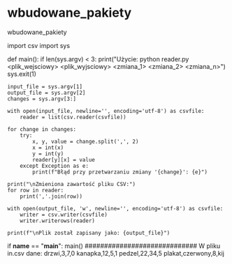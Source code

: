 # wbudowane_pakiety
wbudowane_pakiety

import csv
import sys

def main():
    if len(sys.argv) < 3:
        print("Użycie: python reader.py <plik_wejsciowy> <plik_wyjsciowy> <zmiana_1> <zmiana_2> <zmiana_n>")
        sys.exit(1)

    input_file = sys.argv[1]
    output_file = sys.argv[2]
    changes = sys.argv[3:]

    with open(input_file, newline='', encoding='utf-8') as csvfile:
        reader = list(csv.reader(csvfile))

    for change in changes:
        try:
            x, y, value = change.split(',', 2)
            x = int(x)
            y = int(y)
            reader[y][x] = value
        except Exception as e:
            print(f"Błąd przy przetwarzaniu zmiany '{change}': {e}")

    print("\nZmieniona zawartość pliku CSV:")
    for row in reader:
        print(','.join(row))

    with open(output_file, 'w', newline='', encoding='utf-8') as csvfile:
        writer = csv.writer(csvfile)
        writer.writerows(reader)

    print(f"\nPlik został zapisany jako: {output_file}")

if __name__ == "__main__":
    main()
#############################
W pliku in.csv dane: 
drzwi,3,7,0
kanapka,12,5,1
pedzel,22,34,5
plakat,czerwony,8,kij
